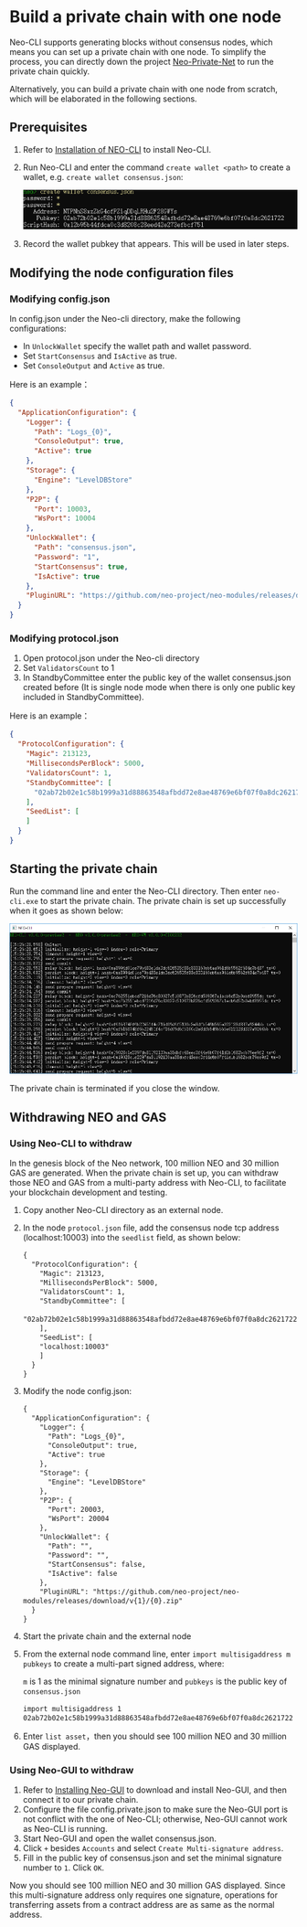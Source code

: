 # Build a private chain with one node

Neo-CLI supports generating blocks without consensus nodes, which means you can set up a private chain with one node. To simplify the process, you can directly down the project [Neo-Private-Net](https://github.com/chenzhitong/NEO-Private-Net) to run the private chain quickly.  

Alternatively, you can build a private chain with one node from scratch, which will be elaborated in the following sections.

## Prerequisites

1. Refer to [Installation of NEO-CLI](../../../node/cli/setup.md) to install Neo-CLI.

2. Run Neo-CLI and enter the command `create wallet <path>` to create a wallet, e.g. `create wallet consensus.json`:

   ![](../../../../zh-cn/develop/network/assets/create-wallet.png)

3. Record the wallet pubkey that appears. This will be used in later steps.

## Modifying the node configuration files

### Modifying config.json

In config.json under the Neo-cli directory, make the following configurations:

- In `UnlockWallet` specify the wallet path and wallet password.
- Set  `StartConsensus` and `IsActive` as true.
- Set  `ConsoleOutput` and `Active` as true.

Here is an example：

```json
{
  "ApplicationConfiguration": {
    "Logger": {
      "Path": "Logs_{0}",
      "ConsoleOutput": true,
      "Active": true
    },
    "Storage": {
      "Engine": "LevelDBStore"
    },
    "P2P": {
      "Port": 10003,
      "WsPort": 10004
    },
    "UnlockWallet": {
      "Path": "consensus.json",
      "Password": "1",
      "StartConsensus": true,
      "IsActive": true
    },
    "PluginURL": "https://github.com/neo-project/neo-modules/releases/download/v{1}/{0}.zip"
  }
}
```

### Modifying protocol.json

1. Open protocol.json under the Neo-cli directory
2. Set `ValidatorsCount` to 1
3. In StandbyCommittee enter the public key of the wallet consensus.json created before (It is single node mode when there is only one public key included in StandbyCommittee).

Here is an example：

```json
{
  "ProtocolConfiguration": {
    "Magic": 213123,
    "MillisecondsPerBlock": 5000,
    "ValidatorsCount": 1,
    "StandbyCommittee": [
      "02ab72b02e1c58b1999a31d88863548afbdd72e8ae48769e6bf07f0a8dc2621722"
    ],
    "SeedList": [
    ]
  }
}
```

## Starting the private chain

Run the command line and enter the Neo-CLI directory. Then enter  `neo-cli.exe` to start the private chain. The private chain is set up successfully when it goes as shown below:

![](../assets/solo.png)

The private chain is terminated if you close the window.

## Withdrawing NEO and GAS

### Using Neo-CLI to withdraw

In the genesis block of the Neo network, 100 million NEO and 30 million GAS are generated. When the private chain is set up, you can withdraw those NEO and GAS from a multi-party address with Neo-CLI, to facilitate your blockchain development and testing.

1. Copy another Neo-CLI directory as an external node.

2. In the node `protocol.json` file, add the consensus node tcp address (localhost:10003) into the `seedlist` field, as shown below:

   ```
   {
     "ProtocolConfiguration": {
       "Magic": 213123,
       "MillisecondsPerBlock": 5000,
       "ValidatorsCount": 1,
       "StandbyCommittee": [
         "02ab72b02e1c58b1999a31d88863548afbdd72e8ae48769e6bf07f0a8dc2621722"
       ],
       "SeedList": [
       "localhost:10003"
       ]
     }
   }
   ```

3. Modify the node config.json:

   ```
   {
     "ApplicationConfiguration": {
       "Logger": {
         "Path": "Logs_{0}",
         "ConsoleOutput": true,
         "Active": true
       },
       "Storage": {
         "Engine": "LevelDBStore"
       },
       "P2P": {
         "Port": 20003,
         "WsPort": 20004
       },
       "UnlockWallet": {
         "Path": "",
         "Password": "",
         "StartConsensus": false,
         "IsActive": false
       },
       "PluginURL": "https://github.com/neo-project/neo-modules/releases/download/v{1}/{0}.zip"
     }
   }
   ```
   
4. Start the private chain and the external node

5. From the external node command line, enter `import multisigaddress m pubkeys` to create a multi-part signed address, where:

   `m` is 1 as the minimal signature number and `pubkeys` is the public key of `consensus.json`
   

   ```
   import multisigaddress 1 02ab72b02e1c58b1999a31d88863548afbdd72e8ae48769e6bf07f0a8dc2621722
   ```
   
6. Enter `list asset`，then you should see 100 million NEO and 30 million GAS displayed.

### Using Neo-GUI to withdraw

1. Refer to [Installing Neo-GUI](../../../node/gui/install.md) to download and install Neo-GUI, and then connect it to our private chain.
2. Configure the file config.private.json to make sure the Neo-GUI port is not conflict with the one of Neo-CLI; otherwise, Neo-GUI cannot work as Neo-CLI is running.
3. Start Neo-GUI and open the wallet consensus.json.
4. Click  `+`  besides `Accounts`  and select `Create Multi-signature address`.
5. Fill in the public key of consensus.json and set the minimal signature number to `1`. Click  `OK`.

Now you should see 100 million NEO and 30 million GAS displayed. Since this multi-signature address only requires one signature, operations for transferring assets from a contract address are as same as the normal address.